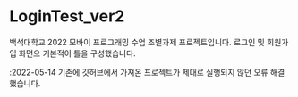 # LoginTest_ver2
백석대학교 2022 모바이 프로그래밍 수업 조별과제 프로젝트입니다.
로그인 및 회원가입 화면으 기본적이 틀을 구성했습니다.

:2022-05-14
    기존에 깃허브에서 가져온 프로젝트가 제대로 실행되지 않던 오류 해결했습니다.